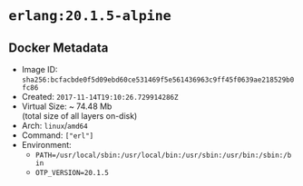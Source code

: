 # `erlang:20.1.5-alpine`

## Docker Metadata

- Image ID: `sha256:bcfacbde0f5d09ebd60ce531469f5e561436963c9ff45f0639ae218529b0fc86`
- Created: `2017-11-14T19:10:26.729914286Z`
- Virtual Size: ~ 74.48 Mb  
  (total size of all layers on-disk)
- Arch: `linux`/`amd64`
- Command: `["erl"]`
- Environment:
  - `PATH=/usr/local/sbin:/usr/local/bin:/usr/sbin:/usr/bin:/sbin:/bin`
  - `OTP_VERSION=20.1.5`
